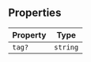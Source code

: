 ## Properties

| Property                | Type     |
| ----------------------- | -------- |
| <a id="tag"></a> `tag?` | `string` |
